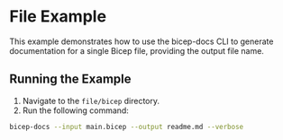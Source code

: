# File Example

This example demonstrates how to use the bicep-docs CLI to generate documentation for a single Bicep file,
providing the output file name.

## Running the Example

1. Navigate to the `file/bicep` directory.
2. Run the following command:

```bash
bicep-docs --input main.bicep --output readme.md --verbose
```
